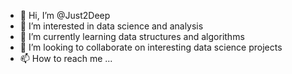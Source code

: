 - 👋 Hi, I’m @Just2Deep
- 👀 I’m interested in data science and analysis
- 🌱 I’m currently learning data structures and algorithms
- 💞️ I’m looking to collaborate on interesting data science projects
- 📫 How to reach me ...

<!---
Just2Deep/Just2Deep is a ✨ special ✨ repository because its `README.md` (this file) appears on your GitHub profile.
You can click the Preview link to take a look at your changes.
--->
